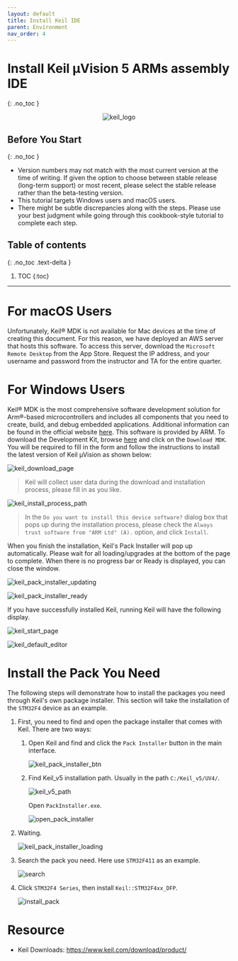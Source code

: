 ```yaml
---
layout: default
title: Install Keil IDE
parent: Environment
nav_order: 4
---
```


# Install Keil µVision 5 ARMs assembly IDE
{: .no_toc }

<p align="center"><img alt="keil_logo" src="//assets/images/install_keil/keil_logo.png"/></p>

## Before You Start
{: .no_toc }

* Version numbers may not match with the most current version at the time of writing. If given the option to choose between stable release (long-term support) or most recent, please select the stable release rather than the beta-testing version.
* This tutorial targets Windows users and macOS users.
* There might be subtle discrepancies along with the steps. Please use your best judgment while going through this cookbook-style tutorial to complete each step.

## Table of contents
{: .no_toc .text-delta }

1. TOC
{:toc}

---

# For macOS Users

Unfortunately, Keil® MDK is not available for Mac devices at the time of creating this document. For this reason, we have deployed an AWS server that hosts this software. To access this server, download the `Microsoft Remote Desktop` from the App Store. Request the IP address, and your username and password from the instructor and TA for the entire quarter.

# For Windows Users

Keil® MDK is the most comprehensive software development solution for Arm®-based microcontrollers and includes all components that you need to create, build, and debug embedded applications. Additional information can be found in the official website [here](https://www2.keil.com/mdk5/uvision/). This software is provided by ARM. To download the Development Kit, browse [here](https://www2.keil.com/mdk5/) and click on the `Download MDK`. You will be required to fill in the form and follow the instructions to install the latest version of Keil µVision as shown below:

![keil_download_page](/assets/images/install_keil/keil_download_page.png)

> Keil will collect user data during the download and installation process, please fill in as you like.

![keil_install_process_path](/assets/images/install_keil/keil_install_process_path.png)

> In the `Do you want to install this device software?` dialog box that pops up during the installation process, please check the `Always trust software from "ARM Ltd" (A).` option, and click `Install`.

When you finish the installation, Keil's Pack Installer will pop up automatically. Please wait for all loading/upgrades at the bottom of the page to complete. When there is no progress bar or Ready is displayed, you can close the window.

![keil_pack_installer_updating](/assets/images/install_keil/keil_pack_installer_updating.png)

![keil_pack_installer_ready](/assets/images/install_keil/keil_pack_installer_ready.png)

If you have successfully installed Keil, running Keil will have the following display.

![keil_start_page](/assets/images/install_keil/keil_start_page.png)

![keil_default_editor](/assets/images/install_keil/keil_default_editor.png)

# Install the Pack You Need

The following steps will demonstrate how to install the packages you need through Keil's own package installer. This section will take the installation of the `STM32F4` device as an example.

 1. First, you need to find and open the package installer that comes with Keil. There are two ways:

     1. Open Keil and find and click the `Pack Installer` button in the main interface.

        ![keil_pack_installer_btn](/assets/images/install_keil/keil_pack_installer_btn.png)

     2. Find Keil_v5 installation path. Usually in the path `C:/Keil_v5/UV4/`.

        ![keil_v5_path](/assets/images/install_keil/keil_v5_path.png)

        Open `PackInstaller.exe`.

        ![open_pack_installer](/assets/images/install_keil/open_pack_installer.png)

 2. Waiting.

    ![keil_pack_installer_loading](/assets/images/install_keil/keil_pack_installer_loading.png)

 3. Search the pack you need. Here use `STM32F411` as an example.

    ![search](/assets/images/install_keil/search.png)

 4. Click `STM32F4 Series`, then install `Keil::STM32F4xx_DFP`.

    ![install_pack](/assets/images/install_keil/install_pack.png)

# Resource

* Keil Downloads: <https://www.keil.com/download/product/>
